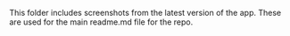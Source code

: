 This folder includes screenshots from the latest version of the app. These are used for the main readme.md file for the repo.
